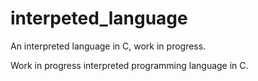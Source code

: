 # interpeted_language
An interpreted language in C, work in progress.

Work in progress interpreted programming language in C.
